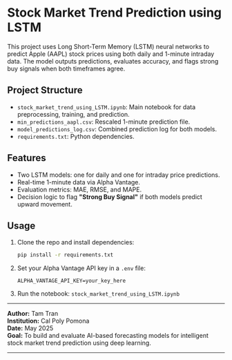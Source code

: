 # Stock Market Trend Prediction using LSTM 

This project uses Long Short-Term Memory (LSTM) neural networks to predict Apple (AAPL) stock prices using both daily and 1-minute intraday data. The model outputs predictions, evaluates accuracy, and flags strong buy signals when both timeframes agree.

## Project Structure

- `stock_market_trend_using_LSTM.ipynb`: Main notebook for data preprocessing, training, and prediction.
- `min_predictions_aapl.csv`: Rescaled 1-minute prediction file.
- `model_predictions_log.csv`: Combined prediction log for both models.
- `requirements.txt`: Python dependencies.

## Features

- Two LSTM models: one for daily and one for intraday price predictions.
- Real-time 1-minute data via Alpha Vantage.
- Evaluation metrics: MAE, RMSE, and MAPE.
- Decision logic to flag **"Strong Buy Signal"** if both models predict upward movement.

## Usage

1. Clone the repo and install dependencies:
    ```bash
    pip install -r requirements.txt
    ```

2. Set your Alpha Vantage API key in a `.env` file:
    ```
    ALPHA_VANTAGE_API_KEY=your_key_here
    ```

3. Run the notebook: `stock_market_trend_using_LSTM.ipynb`

---

**Author:** Tam Tran  
**Institution:** Cal Poly Pomona  
**Date:** May 2025  
**Goal:** To build and evaluate AI-based forecasting models for intelligent stock market trend prediction using deep learning.

---
